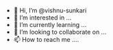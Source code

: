- 👋 Hi, I’m @vishnu-sunkari
- 👀 I’m interested in ...
- 🌱 I’m currently learning ...
- 💞️ I’m looking to collaborate on ...
- 📫 How to reach me ....

<!---
vishnu-sunkari/vishnu-sunkari is a ✨ special ✨ repository because its `README.md` (this file) appears on your GitHub profile.
You can click the Preview link to take a look at your changes.
--->
